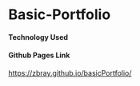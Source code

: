 # Basic-Portfolio

#### Technology Used


#### Github Pages Link
https://zbray.github.io/basicPortfolio/
